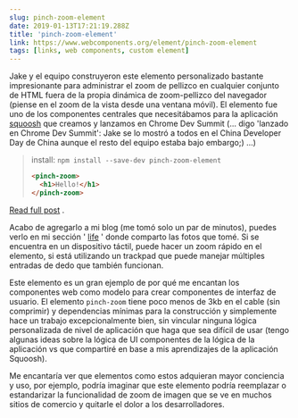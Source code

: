 ```yaml
---
slug: pinch-zoom-element
date: 2019-01-13T17:21:19.288Z
title: 'pinch-zoom-element'
link: https://www.webcomponents.org/element/pinch-zoom-element
tags: [links, web components, custom element]
---
```

Jake y el equipo construyeron este elemento personalizado bastante impresionante para administrar el zoom de pellizco en cualquier conjunto de HTML fuera de la propia dinámica de zoom-pellizco del navegador (piense en el zoom de la vista desde una ventana móvil). El elemento fue uno de los componentes centrales que necesitábamos para la aplicación [squoosh](https://squoosh.app/) que creamos y lanzamos en Chrome Dev Summit (... digo &#39;lanzado en Chrome Dev Summit&#39;: Jake se lo mostró a todos en el China Developer Day de China aunque el resto del equipo estaba bajo embargo;) ...)

> install: `npm install --save-dev pinch-zoom-element`
> 
> ```HTML
> <pinch-zoom>
>   <h1>Hello!</h1>
> </pinch-zoom>
> ```

[Read full post](https://www.webcomponents.org/element/pinch-zoom-element) .

Acabo de agregarlo a mi blog (me tomó solo un par de minutos), puedes verlo en mi sección &#39; [life](https://paul.kinlan.me/life/img_20170711_063830/) &#39; donde comparto las fotos que tomé. Si se encuentra en un dispositivo táctil, puede hacer un zoom rápido en el elemento, si está utilizando un trackpad que puede manejar múltiples entradas de dedo que también funcionan.

Este elemento es un gran ejemplo de por qué me encantan los componentes web como modelo para crear componentes de interfaz de usuario. El elemento `pinch-zoom` tiene poco menos de 3kb en el cable (sin comprimir) y dependencias mínimas para la construcción y simplemente hace un trabajo excepcionalmente bien, sin vincular ninguna lógica personalizada de nivel de aplicación que haga que sea difícil de usar (tengo algunas ideas sobre la lógica de UI componentes de la lógica de la aplicación vs que compartiré en base a mis aprendizajes de la aplicación Squoosh).

Me encantaría ver que elementos como estos adquieran mayor conciencia y uso, por ejemplo, podría imaginar que este elemento podría reemplazar o estandarizar la funcionalidad de zoom de imagen que se ve en muchos sitios de comercio y quitarle el dolor a los desarrolladores.
